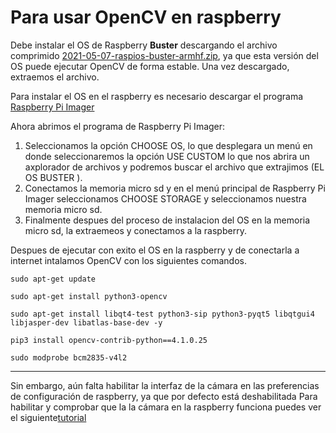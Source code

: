 # Para usar OpenCV en raspberry 
Debe instalar  el OS de Raspberry **Buster** descargando el archivo comprimido [2021-05-07-raspios-buster-armhf.zip](https://downloads.raspberrypi.org/raspios_armhf/images/raspios_armhf-2021-05-28/2021-05-07-raspios-buster-armhf.zip), ya que esta versión del OS puede ejecutar OpenCV de forma estable. Una vez descargado, extraemos el archivo.

Para instalar el OS en el raspberry es necesario descargar el programa [Raspberry Pi Imager](https://www.raspberrypi.com/software/)

Ahora abrimos el programa de Raspberry Pi Imager: 
1. Seleccionamos la opción CHOOSE OS, lo que desplegara un menú en donde seleccionaremos la opción USE CUSTOM lo que nos abrira un axplorador de archivos y podremos buscar el archivo que extrajimos (EL OS BUSTER ).
2. Conectamos la memoria micro sd y en el menú principal de Raspberry Pi Imager seleccionamos CHOOSE STORAGE y seleccionamos nuestra memoria micro sd.
3. Finalmente despues del proceso de instalacion del OS en la memoria micro sd, la extraemeos y conectamos a la raspberry.

Despues de ejecutar con exito el OS en la raspberry y de conectarla a internet intalamos OpenCV con los siguientes comandos.

```
sudo apt-get update

sudo apt-get install python3-opencv

sudo apt-get install libqt4-test python3-sip python3-pyqt5 libqtgui4 libjasper-dev libatlas-base-dev -y

pip3 install opencv-contrib-python==4.1.0.25

sudo modprobe bcm2835-v4l2 
```
---
Sin embargo, aún falta habilitar la interfaz de la cámara en las preferencias de configuración de raspberry, ya que por defecto está deshabilitada Para habilitar y comprobar que la la cámara en la raspberry funciona puedes ver el siguiente[tutorial](https://www.youtube.com/watch?v=tHjwx2AQHxU&ab_channel=DataSlayer)
